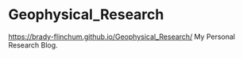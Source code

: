# Geophysical_Research
https://brady-flinchum.github.io/Geophysical_Research/
My Personal Research Blog.
